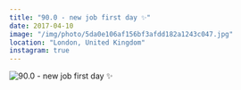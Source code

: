 ```yaml
---
title: "90.0 - new job first day ✨"
date: 2017-04-10
image: "/img/photo/5da0e106af156bf3afdd182a1243c047.jpg"
location: "London, United Kingdom"
instagram: true
---
```


![90.0 - new job first day ✨](/img/photo/5da0e106af156bf3afdd182a1243c047.jpg)
